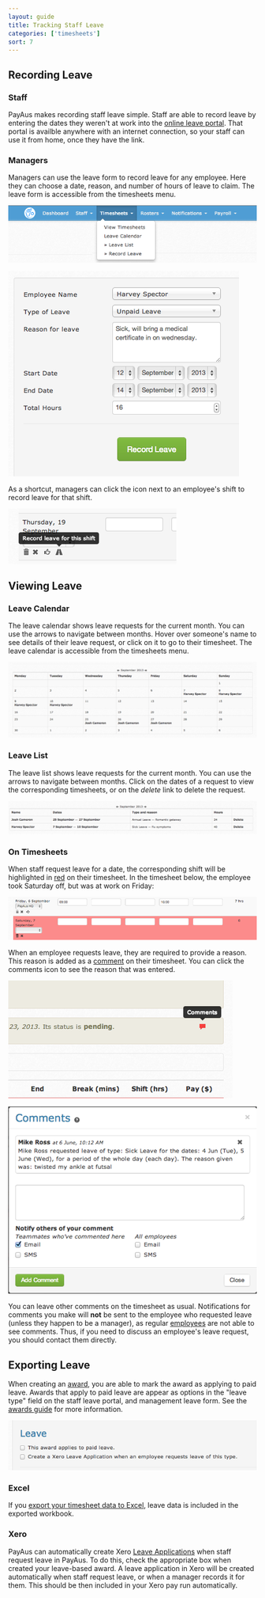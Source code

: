 ```yaml
---
layout: guide
title: Tracking Staff Leave
categories: ['timesheets']
sort: 7
---
```


## Recording Leave

### Staff

PayAus makes recording staff leave simple. Staff are able to record leave by entering the dates they weren't at work into the [online leave portal](../../portals/leave). That portal is availble anywhere with an internet connection, so your staff can use it from home, once they have the link.

### Managers

Managers can use the leave form to record leave for any employee. Here they can choose a date, reason, and number of hours of leave to claim. The leave form is accessible from the timesheets menu.

![Leave form on the timesheets menu](/img/timesheets/leave_nav.png)

![Leave form](/img/timesheets/leave_form.png)

As a shortcut, managers can click the icon next to an employee's shift to record leave for that 
shift.

![Recording leave from a shift](/img/timesheets/record_leave_shift.png)

## Viewing Leave

### Leave Calendar

The leave calendar shows leave requests for the current month. You can use the arrows to navigate between months. Hover over someone's name to see details of their leave request, or click on it to go to their timesheet. The leave calendar is accessible from the timesheets menu.

![Leave calendar](/img/timesheets/leave_calendar.png)

### Leave List

The leave list shows leave requests for the current month. You can use the arrows to navigate between months. Click on the dates of a request to view the corresponding timesheets, or on the *delete* link to delete the request.

![Leave list](/img/timesheets/leave_list.png)

### On Timesheets

When staff request leave for a date, the corresponding shift will be highlighted in [red](../colours/) on their timesheet. In the timesheet below, the employee took Saturday off, but was at work on Friday:

![A timesheet with one day of leave requested](/img/timesheets/leave_requested.png)

When an employee requests leave, they are required to provide a reason. This reason is added as a [comment](../../notifications/comments/) on their timesheet. You can click the comments icon to see the reason that was entered.

![A timesheet with a comment](/img/notifications/comments_icon_timesheet.png)

![Leave request comment](/img/notifications/leave_request_comment.png)

You can leave other comments on the timesheet as usual. Notifications for comments you make will **not** be sent to the employee who requested leave (unless they happen to be a manager), as regular [employees](../../staff/team/#roles) are not able to see comments. Thus, if you need to discuss an employee's leave request, you should contact them directly.

## Exporting Leave

When creating an [award](../../awards), you are able to mark the award as applying to paid leave. Awards that apply to paid leave are appear as options in the "leave type" field on the staff leave portal, and management leave form. See the [awards guide](../../awards/fields/#leave) for more information.

![Creating a leave based awards](/img/timesheets/leave_award_form.png)

### Excel

If you [export your timesheet data to Excel](../../timesheets/exports/#excel), leave data is included in the exported workbook.

### Xero

PayAus can automatically create Xero [Leave Applications](http://help.xero.com/help/PayrollManageLeave.htm) when staff request leave in PayAus. To do this, check the appropriate box when created your leave-based award. A leave application in Xero will be created automatically when staff request leave, or when a manager records it for them. This should be then included in your Xero pay run automatically.